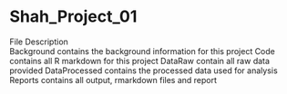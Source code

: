 # Shah_Project_01

File	                       Description   
Background	          contains the background information for this project
Code	              contains all R markdown for this project
DataRaw	              contain all raw data provided
DataProcessed	      contains the processed data used for analysis
Reports	              contains all output, rmarkdown files and report

